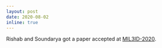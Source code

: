 ```yaml
---
layout: post
date: 2020-08-02
inline: true
---
```


Rishab and Soundarya got a paper accepted at <a rel="external nofollow" href="https://www.hvnguyen.com/lesslabelsimperfectdataml2020" target="_blank">MIL3ID-2020</a>.


